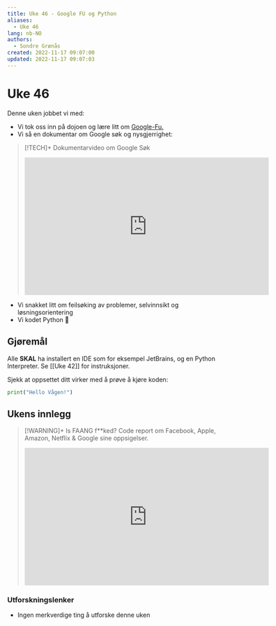 ```yaml
---
title: Uke 46 - Google FU og Python
aliases: 
  - Uke 46
lang: nb-NO
authors:
  - Sondre Grønås
created: 2022-11-17 09:07:00
updated: 2022-11-17 09:07:03
---
```

# Uke 46
Denne uken jobbet vi med:
- Vi tok oss inn på dojoen og lære litt om [Google-Fu.](https://github.com/VaagenIM/files/blob/ikt/powerpoints/GoogleFu.pptx?raw=true)
- Vi så en dokumentar om Google søk og nysgjerrighet:
> [!TECH]+ Dokumentarvideo om Google Søk
> <iframe width="560" height="315" src="https://www.youtube.com/embed/tFq6Q_muwG0" title="YouTube video player" frameborder="0" allow="accelerometer; autoplay; clipboard-write; encrypted-media; gyroscope; picture-in-picture" allowfullscreen></iframe>
- Vi snakket litt om feilsøking av problemer, selvinnsikt og løsningsorientering
- Vi kodet Python 🐍

## Gjøremål
Alle **SKAL** ha installert en IDE som for eksempel JetBrains, og en Python Interpreter. Se [[Uke 42]] for instruksjoner.

Sjekk at oppsettet ditt virker med å prøve å kjøre koden:
```python
print("Hello Vågen!")
```

## Ukens innlegg
> [!WARNING]+ Is FAANG f**ked?
> Code report om Facebook, Apple, Amazon, Netflix & Google sine oppsigelser.
> <iframe width="560" height="315" src="https://www.youtube.com/embed/2pfcynxODJc" title="YouTube video player" frameborder="0" allow="accelerometer; autoplay; clipboard-write; encrypted-media; gyroscope; picture-in-picture" allowfullscreen></iframe>

### Utforskningslenker
- Ingen merkverdige ting å utforske denne uken
